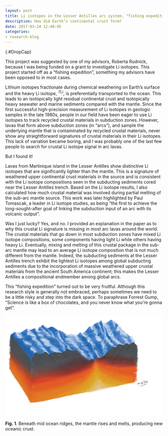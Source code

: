 ```yaml
---
layout: post
title: Li isotopes in the Lesser Antilles arc system, "fishing expedition" and hypothesis-driven research strategies
description: How did Earth’s continental crust form?
date: 2017-03-24 12:48:45
categories:
- research-blog
---
```


{:#DropCap}
<!-- adding {:#DropCap} above will make first letter of first word CAPITAL and Large -->
This project was suggested by one of my advisors, Roberta Rudnick, because I was being funded on a grant to investigate Li isotopes. This project started off as a “fishing expedition”, something my advisors have been opposed to in most cases.

Lithium isotopes fractionate during chemical weathering on Earth’s surface and the heavy Li isotope, <sup>7Li</sup>, is preferentially transported to the ocean. This leads to an isotopically light residual continental crust and isotopically heavy seawater and marine sediments compared with the mantle. Since the first successful high-precision measurement of Li isotopes in geologic samples in the late 1980s, people in our field have been eager to use Li isotopes to track recycled crustal materials in subduction zones. However, lavas that form above subduction zones (in “arcs”), and sample the underlying mantle that is contaminated by recycled crustal materials, never show any straightforward signatures of crustal materials in their Li isotopes. This lack of variation became boring, and I was probably one of the last few people to search for crustal Li isotope signal in arc lavas.

But I found it!

Lavas from Martinique island in the Lesser Antilles show distinctive Li isotopes that are significantly lighter than the mantle. This is a signature of weathered upper continental crust materials in the source and is consistent with the Li isotope compositions seen in the subducting sediments cored near the Lesser Antilles trench. Based on the Li isotope results, I also calculated how much crustal material was involved during partial melting of the sub-arc mantle source. This work was later highlighted by Paul Tomascak, a leader in Li isotope studies, as being “the first to achieve the long-sought-after goal of linking the subduction input of an arc with its volcanic output”.

Was I just lucky? Yes, and no. I provided an explanation in the paper as to why this crustal Li signature is missing in most arc lavas around the world. The crustal materials that go down in most subduction zones have mixed Li isotope compositions, some components having light Li while others having heavy Li. Eventually, mixing and melting of this crustal package in the sub-arc mantle may lead to an average Li isotope composition that is not much different from the mantle. Indeed, the subducting sediments at the Lesser Antilles trench exhibit the lightest Li isotopes among global subducting sediments due to the incorporation of massive weathered upper crustal materials from the ancient South America continent; this makes the Lesser Antilles a compositional endmember among global arcs.

This “fishing expedition” turned out to be very fruitful. Although this research style is generally not embraced, perhaps sometimes we need to be a little risky and step into the dark space. To paraphrase Forrest Gump, “Science is like a box of chocolates, and you never know what you’re gonna get”.


<div class="img-parent">
<img src="/images/posts/mid-ocean-ridge.jpg" alt="mid ocean ridge" />
</div>

**Fig. 1**. Beneath mid ocean ridges, the mantle rises and melts, producing new oceanic crust.
